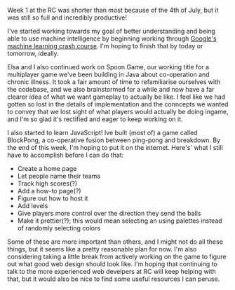 Week 1 at the RC was shorter than most because of the 4th of July, but it was still so full and incredibly productive!

I've started working towards my goal of better understanding and being able to use machine intelligence by beginning working through 
[Google's machine learning crash course](https://developers.google.com/machine-learning/crash-course). I'm hoping to finish that by today 
or tomorrow, ideally. 

Elsa and I also continued work on Spoon Game, our working title for a multiplayer game we've been building in Java about co-operation and chronic illness. 
It took a fair amount of time to refamiliarise ourselves with the codebase, and we also brainstormed for a while and now have a far clearer idea
of what we want gameplay to actually be like. I feel like we had gotten so lost in the details of implementation and the conncepts we wanted to convey that
we lost sight of what players would actually be doing ingame, and I'm so glad it's rectified and eager to keep working on it. 

I also started to learn JavaScript! Ive built (most of) a game called BlockPong, a co-operative fusion between ping-pong and breakdown. 
By the end of this week, I'm hoping to put it on the internet. Here's' what I still have to accomplish before I can do that:

- Create a home page
- Let people name their teams
- Track high scores(?)
- Add a how-to page(?)
- Figure out how to host it
- Add levels
- Give players more control over the direction they send the balls
- Make it prettier(?); this would mean selecting an using palettes instead of randomly selecting colors

Some of these are more important than others, and I might not do all these things, but it seems like a pretty reasonable plan for now. 
I'm also considering taking a little break from actively working on the game to figure out what good web design should look like.
I'm hoping that continuing to talk to the more experienced web develpers at RC will keep helping with that, but it would also be nice to find some useful resources I can peruse. 
